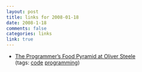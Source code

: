 ```yaml
--- 
layout: post
title: links for 2008-01-18
date: 2008-1-18
comments: false
categories: links
link: true
---
```

<ul class="delicious">
	<li>
		<div class="delicious-link"><a href="http://osteele.com/archives/2008/01/programmers-pyramid">  The Programmer’s Food Pyramid  at  Oliver Steele</a></div>
		<div class="delicious-tags">(tags: <a href="http://del.icio.us/zanshin/code">code</a> <a href="http://del.icio.us/zanshin/programming">programming</a>)</div>
	</li>
</ul>
